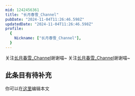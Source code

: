 ```yaml
---
mid: 1242456361
title: "长月春雪_Channel"
pubDate: "2024-11-04T11:26:46.598Z"
updatedDate: "2024-11-04T11:26:46.598Z"
profile:
  {
    Nickname: ["长月春雪_Channel"],
  }
---
```


关注[长月春雪_Channel](https://space.bilibili.com/1242456361)谢谢喵~ 关注[长月春雪_Channel](https://space.bilibili.com/1242456361)谢谢喵~

## 此条目有待补充
你可以在[这里](https://github.com/Yuhanawa/VTuber.ICU/edit/master/src/content/v/长月春雪_Channel/index.md)编辑本文
